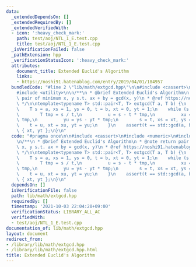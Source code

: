 ```yaml
---
data:
  _extendedDependsOn: []
  _extendedRequiredBy: []
  _extendedVerifiedWith:
  - icon: ':heavy_check_mark:'
    path: test/aoj/NTL_1_E.test.cpp
    title: test/aoj/NTL_1_E.test.cpp
  _isVerificationFailed: false
  _pathExtension: hpp
  _verificationStatusIcon: ':heavy_check_mark:'
  attributes:
    document_title: Extended Euclid's Algorithm
    links:
    - https://noshi91.hatenablog.com/entry/2019/04/01/184957
  bundledCode: "#line 2 \"lib/math/extgcd.hpp\"\n\n#include <cassert>\n#include <numeric>\n\
    #include <utility>\n\n/**\n * @brief Extended Euclid's Algorithm\n * @note return\
    \ pair of minimum x, y s.t. ax + by = gcd(x, y)\n * @ref https://noshi91.hatenablog.com/entry/2019/04/01/184957\n\
    \ */\n\ntemplate<typename T> std::pair<T, T> extgcd(T a, T b) {\n    static_assert(std::is_integral<T>::value);\n\
    \    T s = a, xs = 1, ys = 0, t = b, xt = 0, yt = 1;\n    while (s % t != 0) {\n\
    \        T tmp = s / t,\n          u = s - t * tmp,\n          xu = xs - xt *\
    \ tmp,\n          yu = ys - yt * tmp;\n        s = t, xs = xt, ys = yt;\n    \
    \    t = u, xt = xu, yt = yu;\n    }\n    assert(t == std::gcd(a, b));\n    return\
    \ { xt, yt };\n}\n"
  code: "#pragma once\n\n#include <cassert>\n#include <numeric>\n#include <utility>\n\
    \n/**\n * @brief Extended Euclid's Algorithm\n * @note return pair of minimum\
    \ x, y s.t. ax + by = gcd(x, y)\n * @ref https://noshi91.hatenablog.com/entry/2019/04/01/184957\n\
    \ */\n\ntemplate<typename T> std::pair<T, T> extgcd(T a, T b) {\n    static_assert(std::is_integral<T>::value);\n\
    \    T s = a, xs = 1, ys = 0, t = b, xt = 0, yt = 1;\n    while (s % t != 0) {\n\
    \        T tmp = s / t,\n          u = s - t * tmp,\n          xu = xs - xt *\
    \ tmp,\n          yu = ys - yt * tmp;\n        s = t, xs = xt, ys = yt;\n    \
    \    t = u, xt = xu, yt = yu;\n    }\n    assert(t == std::gcd(a, b));\n    return\
    \ { xt, yt };\n}\n"
  dependsOn: []
  isVerificationFile: false
  path: lib/math/extgcd.hpp
  requiredBy: []
  timestamp: '2021-10-03 22:04:20+09:00'
  verificationStatus: LIBRARY_ALL_AC
  verifiedWith:
  - test/aoj/NTL_1_E.test.cpp
documentation_of: lib/math/extgcd.hpp
layout: document
redirect_from:
- /library/lib/math/extgcd.hpp
- /library/lib/math/extgcd.hpp.html
title: Extended Euclid's Algorithm
---
```

